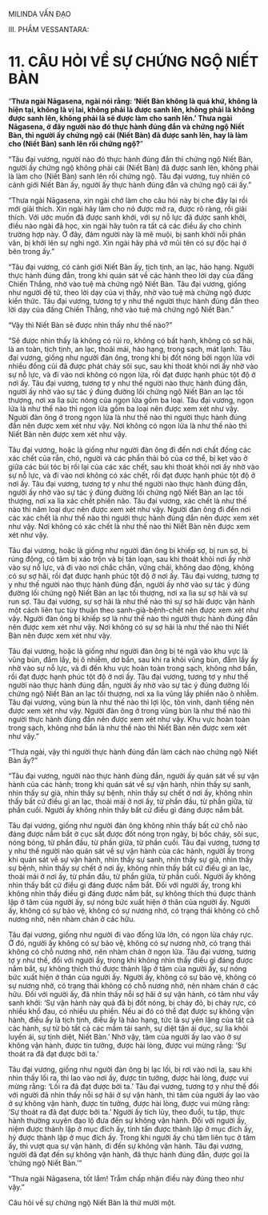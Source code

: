 MILINDA VẤN ĐẠO

III. PHẨM VESSANTARA:

# 11. CÂU HỎI VỀ SỰ CHỨNG NGỘ NIẾT BÀN

“**Thưa ngài Nāgasena, ngài nói rằng: ‘Niết Bàn không là quá khứ, không là hiện tại, không là vị lai, không phải là được sanh lên, không phải là không được sanh lên, không phải là sẽ được làm cho sanh lên.’ Thưa ngài Nāgasena, ở đây người nào đó thực hành đúng đắn và chứng ngộ Niết Bàn, thì người ấy chứng ngộ cái (Niết Bàn) đã được sanh lên, hay là làm cho (Niết Bàn) sanh lên rồi chứng ngộ?**”

“Tâu đại vương, người nào đó thực hành đúng đắn thì chứng ngộ Niết Bàn, người ấy chứng ngộ không phải cái (Niết Bàn) đã được sanh lên, không phải là làm cho (Niết Bàn) sanh lên rồi chứng ngộ. Tâu đại vương, tuy nhiên có cảnh giới Niết Bàn ấy, người ấy thực hành đúng đắn và chứng ngộ cái ấy.”

“Thưa ngài Nāgasena, xin ngài chớ làm cho câu hỏi này bị che đậy lại rồi mới giải thích. Xin ngài hãy làm cho nó được mở ra, được rõ ràng, rồi giải thích. Với ước muốn đã được sanh khởi, với sự nỗ lực đã được sanh khởi, điều nào ngài đã học, xin ngài hãy tuôn ra tất cả các điều ấy cho chính trường hợp này. Ở đây, đám người này là mê muội, bị sanh khởi nỗi phân vân, bị khởi lên sự nghi ngờ. Xin ngài hãy phá vỡ mũi tên có sự độc hại ở bên trong ấy.”

“Tâu đại vương, có cảnh giới Niết Bàn ấy, tịch tịnh, an lạc, hảo hạng. Người thực hành đúng đắn, trong khi quán sát về các hành theo lời dạy của đấng Chiến Thắng, nhờ vào tuệ mà chứng ngộ Niết Bàn. Tâu đại vương, giống như người đệ tử, theo lời dạy của vị thầy, nhờ vào tuệ mà chứng ngộ được kiến thức. Tâu đại vương, tương tợ y như thế người thực hành đúng đắn theo lời dạy của đấng Chiến Thắng, nhờ vào tuệ mà chứng ngộ Niết Bàn.”

“Vậy thì Niết Bàn sẽ được nhìn thấy như thế nào?”

“Sẽ được nhìn thấy là không có rủi ro, không có bất hạnh, không có sợ hãi, là an toàn, tịch tịnh, an lạc, thoải mái, hảo hạng, trong sạch, mát lạnh. Tâu đại vương, giống như người đàn ông, trong khi bị đốt nóng bởi ngọn lửa với nhiều đống củi đã được phát cháy sôi sục, sau khi thoát khỏi nơi ấy nhờ vào sự nỗ lực, và đi vào nơi không có ngọn lửa, rồi đạt được hạnh phúc tột độ ở nơi ấy. Tâu đại vương, tương tợ y như thế người nào thực hành đúng đắn, người ấy nhờ vào sự tác ý đúng đường lối chứng ngộ Niết Bàn an lạc tối thượng, nơi xa lìa sức nóng của ngọn lửa gồm ba loại. Tâu đại vương, ngọn lửa là như thế nào thì ngọn lửa gồm ba loại nên được xem xét như vậy. Người đàn ông ở trong ngọn lửa là như thế nào thì người thực hành đúng đắn nên được xem xét như vậy. Nơi không có ngọn lửa là như thế nào thì Niết Bàn nên được xem xét như vậy.

Tâu đại vương, hoặc là giống như người đàn ông đi đến nơi chất đống các xác chết của rắn, chó, người và các phần thải bỏ của cơ thể, bị kẹt vào ở giữa các búi tóc bị rối lại của các xác chết, sau khi thoát khỏi nơi ấy nhờ vào sự nỗ lực, và đi vào nơi không có xác chết, rồi đạt được hạnh phúc tột độ ở nơi ấy. Tâu đại vương, tương tợ y như thế người nào thực hành đúng đắn, người ấy nhờ vào sự tác ý đúng đường lối chứng ngộ Niết Bàn an lạc tối thượng, nơi xa lìa xác chết phiền não. Tâu đại vương, xác chết là như thế nào thì năm loại dục nên được xem xét như vậy. Người đàn ông đi đến nơi các xác chết là như thế nào thì người thực hành đúng đắn nên được xem xét như vậy. Nơi không có xác chết là như thế nào thì Niết Bàn nên được xem xét như vậy.

Tâu đại vương, hoặc là giống như người đàn ông bị khiếp sợ, bị run sợ, bị rúng động, có tâm bị xáo trộn và bị tán loạn, sau khi thoát khỏi nơi ấy nhờ vào sự nỗ lực, và đi vào nơi chắc chắn, vững chãi, không dao động, không có sự sợ hãi, rồi đạt được hạnh phúc tột độ ở nơi ấy. Tâu đại vương, tương tợ y như thế người nào thực hành đúng đắn, người ấy nhờ vào sự tác ý đúng đường lối chứng ngộ Niết Bàn an lạc tối thượng, nơi xa lìa sự sợ hãi và sự run sợ. Tâu đại vương, sự sợ hãi là như thế nào thì sự sợ hãi được vận hành một cách liên tục tùy thuận theo sanh-già-bệnh-chết nên được xem xét như vậy. Người đàn ông bị khiếp sợ là như thế nào thì người thực hành đúng đắn nên được xem xét như vậy. Nơi không có sự sợ hãi là như thế nào thì Niết Bàn nên được xem xét như vậy.

Tâu đại vương, hoặc là giống như người đàn ông bị té ngã vào khu vực là vũng bùn, đầm lầy, bị ô nhiễm, dơ bẩn, sau khi ra khỏi vũng bùn, đầm lầy ấy nhờ vào sự nỗ lực, và đi đến khu vực hoàn toàn trong sạch, không nhơ bẩn, rồi đạt được hạnh phúc tột độ ở nơi ấy. Tâu đại vương, tương tợ y như thế người nào thực hành đúng đắn, người ấy nhờ vào sự tác ý đúng đường lối chứng ngộ Niết Bàn an lạc tối thượng, nơi xa lìa vũng lầy phiền não ô nhiễm. Tâu đại vương, vũng bùn là như thế nào thì lợi lộc, tôn vinh, danh tiếng nên được xem xét như vậy. Người đàn ông ở trong vũng bùn là như thế nào thì người thực hành đúng đắn nên được xem xét như vậy. Khu vực hoàn toàn trong sạch, không nhơ bẩn là như thế nào thì Niết Bàn nên được xem xét như vậy.”

“Thưa ngài, vậy thì người thực hành đúng đắn làm cách nào chứng ngộ Niết Bàn ấy?”

“Tâu đại vương, người nào thực hành đúng đắn, người ấy quán sát về sự vận hành của các hành; trong khi quán sát về sự vận hành, nhìn thấy sự sanh, nhìn thấy sự già, nhìn thấy sự bệnh, nhìn thấy sự chết ở nơi ấy, không nhìn thấy bất cứ điều gì an lạc, thoải mái ở nơi ấy, từ phần đầu, từ phần giữa, từ phần cuối. Người ấy không nhìn thấy bất cứ điều gì đáng được nắm bắt.

Tâu đại vương, giống như người đàn ông không nhìn thấy bất cứ chỗ nào đáng được nắm bắt ở cục sắt được đốt nóng trọn ngày, bị bốc cháy, sôi sục, nóng bỏng, từ phần đầu, từ phần giữa, từ phần cuối. Tâu đại vương, tương tợ y như thế người nào quán sát về sự vận hành của các hành, người ấy trong khi quán sát về sự vận hành, nhìn thấy sự sanh, nhìn thấy sự già, nhìn thấy sự bệnh, nhìn thấy sự chết ở nơi ấy, không nhìn thấy bất cứ điều gì an lạc, thoải mái ở nơi ấy, từ phần đầu, từ phần giữa, từ phần cuối. Người ấy không nhìn thấy bất cứ điều gì đáng được nắm bắt. Đối với người ấy, trong khi không nhìn thấy điều gì đáng được nắm bắt, sự không thích thú được thành lập ở tâm của người ấy, sự nóng bức xuất hiện ở thân của người ấy. Người ấy, không có sự bảo vệ, không có sự nương nhờ, có trạng thái không có chỗ nương nhờ, nên nhàm chán ở các hữu.

Tâu đại vương, giống như người đi vào đống lửa lớn, có ngọn lửa cháy rực. Ở đó, người ấy không có sự bảo vệ, không có sự nương nhờ, có trạng thái không có chỗ nương nhờ, nên nhàm chán ở ngọn lửa. Tâu đại vương, tương tợ y như thế, đối với người ấy, trong khi không nhìn thấy điều gì đáng được nắm bắt, sự không thích thú được thành lập ở tâm của người ấy, sự nóng bức xuất hiện ở thân của người ấy. Người ấy, không có sự bảo vệ, không có sự nương nhờ, có trạng thái không có chỗ nương nhờ, nên nhàm chán ở các hữu. Đối với người ấy, đã nhìn thấy nỗi sợ hãi ở sự vận hành, có tâm như vầy sanh khởi: ‘Sự vận hành này quả đã bị đốt nóng, bị cháy đỏ, bị cháy rực, có nhiều khổ đau, có nhiều ưu phiền. Nếu ai đó có thể đạt được sự không vận hành, điều ấy là tịch tịnh, điều ấy là hảo hạng, tức là sự yên lặng của tất cả các hành, sự từ bỏ tất cả các mầm tái sanh, sự diệt tận ái dục, sự lìa khỏi luyến ái, sự tịnh diệt, Niết Bàn.’ Nhờ vậy, tâm của người ấy lao vào ở sự không vận hành, được tin tưởng, được hài lòng, được vui mừng rằng: ‘Sự thoát ra đã đạt được bởi ta.’

Tâu đại vương, giống như người đàn ông bị lạc lối, bị rơi vào nơi lạ, sau khi nhìn thấy lối ra, thì lao vào nơi ấy, được tin tưởng, được hài lòng, được vui mừng rằng: ‘Lối ra đã đạt được bởi ta.’ Tâu đại vương, tương tợ y như thế đối với người đã nhìn thấy nỗi sợ hãi ở sự vận hành, thì tâm của người ấy lao vào ở sự không vận hành, được tin tưởng, được hài lòng, được vui mừng rằng: ‘Sự thoát ra đã đạt được bởi ta.’ Người ấy tích lũy, theo đuổi, tu tập, thực hành thường xuyên đạo lộ đưa đến sự không vận hành. Đối với người ấy, niệm được thành lập ở mục đích ấy, tinh tấn được thành lập ở mục đích ấy, hỷ được thành lập ở mục đích ấy. Trong khi người ấy chú tâm liên tục ở tâm ấy, thì vượt qua sự vận hành, đi đến sự không vận hành. Tâu đại vương, người đã đạt đến sự không vận hành, đã thực hành đúng đắn, được gọi là ‘chứng ngộ Niết Bàn.’”

“Thưa ngài Nāgasena, tốt lắm! Trẫm chấp nhận điều này đúng theo như vậy.”

Câu hỏi về sự chứng ngộ Niết Bàn là thứ mười một.

